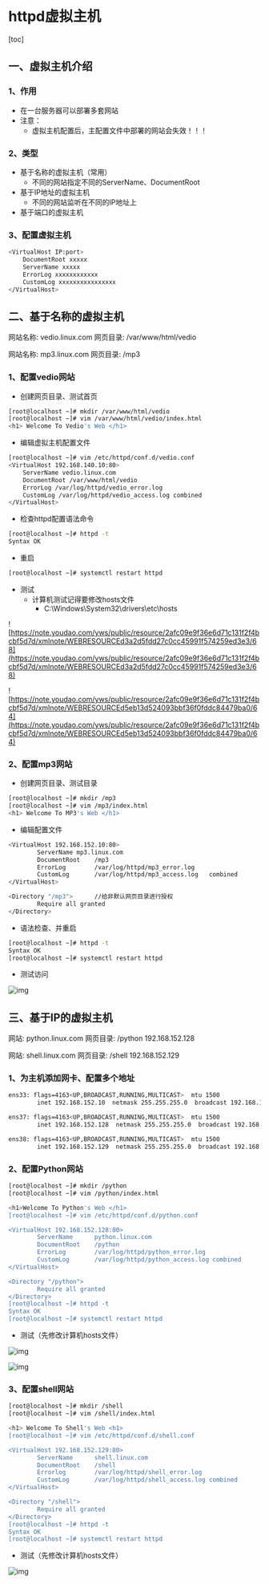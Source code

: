 # httpd虚拟主机

[toc]

## 一、虚拟主机介绍

### 1、作用

* 在一台服务器可以部署多套网站
* 注意：
  * 虚拟主机配置后，主配置文件中部署的网站会失效！！！

### 2、类型

* 基于名称的虚拟主机（常用）
  * 不同的网站指定不同的ServerName、DocumentRoot
* 基于IP地址的虚拟主机
  * 不同的网站监听在不同的IP地址上
* 基于端口的虚拟主机

### 3、配置虚拟主机

```bash
<VirtualHost IP:port>
    DocumentRoot xxxxx
    ServerName xxxxx
    ErrorLog xxxxxxxxxxxx
    CustomLog xxxxxxxxxxxxxxxx
</VirtualHost>
```

## 二、基于名称的虚拟主机



网站名称:  vedio.linux.com	网页目录: /var/www/html/vedio

网站名称:  mp3.linux.com	网页目录: /mp3

### 1、配置vedio网站

* 创建网页目录、测试首页

```bash
[root@localhost ~]# mkdir /var/www/html/vedio
[root@localhost ~]# vim /var/www/html/vedio/index.html
<h1> Welcome To Vedio's Web </h1>
```

* 编辑虚拟主机配置文件

```bash
[root@localhost ~]# vim /etc/httpd/conf.d/vedio.conf
<VirtualHost 192.168.140.10:80>
    ServerName vedio.linux.com
    DocumentRoot /var/www/html/vedio
    ErrorLog /var/log/httpd/vedio_error.log
    CustomLog /var/log/httpd/vedio_access.log combined
</VirtualHost>
```

* 检查httpd配置语法命令

```bash
[root@localhost ~]# httpd -t 
Syntax OK
```

* 重启

```bash
[root@localhost ~]# systemctl restart httpd
```

* 测试
  * 计算机测试记得要修改hosts文件
    * C:\Windows\System32\drivers\etc\hosts

![https://note.youdao.com/yws/public/resource/2afc09e9f36e6d71c131f2f4bcbf5d7d/xmlnote/WEBRESOURCEd3a2d5fdd27c0cc45991f574259ed3e3/68](https://note.youdao.com/yws/public/resource/2afc09e9f36e6d71c131f2f4bcbf5d7d/xmlnote/WEBRESOURCEd3a2d5fdd27c0cc45991f574259ed3e3/68)



![https://note.youdao.com/yws/public/resource/2afc09e9f36e6d71c131f2f4bcbf5d7d/xmlnote/WEBRESOURCEd5eb13d524093bbf36f0fddc84479ba0/64](https://note.youdao.com/yws/public/resource/2afc09e9f36e6d71c131f2f4bcbf5d7d/xmlnote/WEBRESOURCEd5eb13d524093bbf36f0fddc84479ba0/64)

### 2、配置mp3网站

* 创建网页目录、测试目录

```bash
[root@localhost ~]# mkdir /mp3
[root@localhost ~]# vim /mp3/index.html
<h1> Welcome To MP3's Web </h1>
```

* 编辑配置文件

```bash
<VirtualHost 192.168.152.10:80>
        ServerName mp3.linux.com
        DocumentRoot    /mp3
        ErrorLog        /var/log/httpd/mp3_error.log
        CustomLog       /var/log/httpd/mp3_access.log   combined
</VirtualHost>

<Directory "/mp3">		//给非默认网页目录进行授权
        Require all granted
</Directory>

```

* 语法检查、并重启

```bash
[root@localhost ~]# httpd -t
Syntax OK
[root@localhost ~]# systemctl restart httpd
```

* 测试访问

![img](https://note.youdao.com/yws/public/resource/2afc09e9f36e6d71c131f2f4bcbf5d7d/xmlnote/WEBRESOURCE96da69cebda8b0daa390689d19e1c78d/66)

## 三、基于IP的虚拟主机



网站: python.linux.com		网页目录: /python		192.168.152.128

网站: shell.linux.com		网页目录: /shell		192.168.152.129



### 1、为主机添加网卡、配置多个地址

```bash
ens33: flags=4163<UP,BROADCAST,RUNNING,MULTICAST>  mtu 1500
        inet 192.168.152.10  netmask 255.255.255.0  broadcast 192.168.152.255

ens37: flags=4163<UP,BROADCAST,RUNNING,MULTICAST>  mtu 1500
        inet 192.168.152.128  netmask 255.255.255.0  broadcast 192.168.152.255

ens38: flags=4163<UP,BROADCAST,RUNNING,MULTICAST>  mtu 1500
        inet 192.168.152.129  netmask 255.255.255.0  broadcast 192.168.152.255
```

### 2、配置Python网站

```bash
[root@localhost ~]# mkdir /python
[root@localhost ~]# vim /python/index.html 

<h1>Welcome To Python's Web </h1>
[root@localhost ~]# vim /etc/httpd/conf.d/python.conf 

<VirtualHost 192.168.152.128:80>
        ServerName      python.linux.com
        DocumentRoot    /python
        ErrorLog        /var/log/httpd/python_error.log
        CustomLog       /var/log/httpd/python_access.log combined
</VirtualHost>

<Directory "/python">
        Require all granted
</Directory>
[root@localhost ~]# httpd -t 
Syntax OK
[root@localhost ~]# systemctl restart httpd
```

* 测试（先修改计算机hosts文件）

![img](https://note.youdao.com/yws/public/resource/2afc09e9f36e6d71c131f2f4bcbf5d7d/xmlnote/WEBRESOURCE9939dc70782e7b2eb905e18e0766688e/75)

![img](https://note.youdao.com/yws/public/resource/2afc09e9f36e6d71c131f2f4bcbf5d7d/xmlnote/WEBRESOURCE581cb97bffcd1ca1b861422eb9c7969e/71)

### 3、配置shell网站

```bash
[root@localhost ~]# mkdir /shell
[root@localhost ~]# vim /shell/index.html 

<h1> Welcome To Shell's Web <h1>
[root@localhost ~]# vim /etc/httpd/conf.d/shell.conf

<VirtualHost 192.168.152.129:80>
        ServerName      shell.linux.com
        DocumentRoot    /shell
        Errorlog        /var/log/httpd/shell_error.log
        CustomLog       /var/log/httpd/shell_access.log combined
</VirtualHost>

<Directory "/shell">
        Require all granted
</Directory>
[root@localhost ~]# httpd -t
Syntax OK
[root@localhost ~]# systemctl restart httpd
```

* 测试（先修改计算机hosts文件）

![img](https://note.youdao.com/yws/public/resource/2afc09e9f36e6d71c131f2f4bcbf5d7d/xmlnote/WEBRESOURCE8635c3a4499b596eadea3f38f2e80459/73)